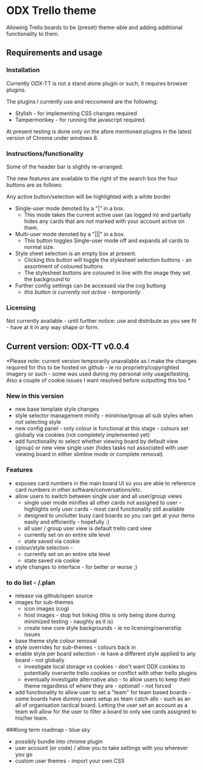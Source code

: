 # ODX Trello theme
Allowing Trello boards to be (preset) theme-able and adding additional functionality to them.

## Requirements and usage
### Installation
Currently ODX-TT is not a stand alone plugin or such, it requires browser plugins. 

The plugins I currently use and reccomend are the following:

 - Stylish - for implementing CSS changes required
 - Tampermonkey - for running the javascript required.
 
At present testing is done only on the afore mentioned plugins in the latest version of Chrome under windows 8.

### Instructions/functionality 

Some of the header bar is slightly re-arranged. 

The new features are available to the right of the search box the four buttons are as follows:

Any active button/selection will be  highlighted with a white border

- Single-user mode denoted by a "|" in a box. 
    - This mode takes the current active user (as logged in) and partially hides any cards that are not marked with your account active on them.
- Multi-user mode denoted by a "|||" in a box.
    - This button toggles Single-user mode off and expands all cards to normal size.
- Style sheet selection is an empty box at present.
    - Clicking this button will toggle the stylesheet selection buttons - an assortment of coloured buttons
    - The stylesheet buttons are coloured in line with the image they set the background to
- Further config settings can be accessed via the cog buttong
    - *this button is currently not active - temporarily*

### Licensing 

Not currently available - until further notice: use and distribute as you see fit - have at it in any way shape or form.

## Current version: ODX-TT v0.0.4

*Please note: current version temporarily unavailable as I make the changes required for this to be hosted on github - ie no proprietry/copyrighted imagery or such - some was used during my personal only usage/testing. Also a couple of cookie issues I want resolved before outputting this too *

### New in this version
- new base template style changes
- style selector management minify - minimise/group all sub styles when not selecting style
- new config panel - only colour is functional at this stage - colours set globally via cookies (not completely implemented yet)
- add functionality to select whether viewing board by default view (group) or new view single user (hides tasks not associated with user viewing board in either slimline mode or complete removal)

### Features
- exposes card numbers in the main board UI so you are able to reference card numbers in other software/conversations/etc.
- allow users to switch between single user and all user/group views
  - single user mode minifies all other cards not assigned to user - highlights only user cards - most card functionality still available
  - designed to unclutter busy card boards so you can get at your items easily and efficiently - hopefully :)
  - all user / group  user view is default trello card view
  - currently set on an entire site level 
  - state saved via cookie 
- colour/style selection - 
  - currently set on an entire site level 
  - state saved via cookie
- style changes to interface - for better or worse ;)

### to do list - /.plan
- release via github/open source
- images for sub-themes
    - icon images (cog)
    - host images - stop hot linking (this is only being done during minimized testing - naughty as it is)
    - create new core style backgrounds - ie no licensing/ownership issues
- base theme style colour removal
- style overrides for sub-themes - colours back in
- enable style per board selection - ie have a different style applied to any board - not globally
    - investigate local storage vs cookies - don't want ODX cookies to potentially overwrite trello cookies or conflict with other trello plugins
    - eventually investigate alternative also - to allow users to keep their theme regardless of where they are - optional! - not forced
- add functionality to allow user to set a "team" for team based boards - some boards have dummy users setup as team catch alls - such as an all of organisation tactical board. Letting the user set an account as a team will allow for the user to filter a board to only see cards assigned to his/her team.

###long term roadmap - blue sky
- possibly bundle into chrome plugin
- user account (or code) / allow you to take settings with you wherever you go
- custom user themes - import your own CSS
